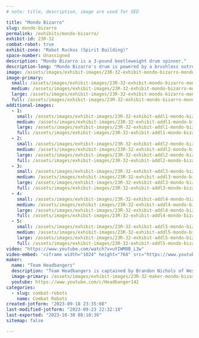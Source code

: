 ```yaml
---
# note: title, description, image are used for SEO

title: "Mondo Bizarro"
slug: mondo-bizarro
permalink: /exhibits/mondo-bizarro/
exhibit-id: 23R-32
combat-robot: true
exhibit-zone: "Robot Ruckus (Spirit Building)"
space-number: Unassigned
description: "Mondo Bizarro is a 3-pound beetleweight drum spinner."
description-long: "Mondo Bizarro's drum is powered by a brushless outrunner motor that is built into the drum. The drum is reversible so if the robot is flipped upside down, the drum can spin in the opposite direction and still run effectively. Mondo Bizarro has achieved wide success over the years, including winning the 2013 Motorama and March 2019 Norwalk Havoc events and winning the bronze medal at the 2023 Robogames. "
image: /assets/images/exhibit-images/23R-32-exhibit-mondo-bizarro-mondo-x-large.jpg
image-primary: 
  small: /assets/images/exhibit-images/23R-32-exhibit-mondo-bizarro-mondo-x-small.jpg
  medium: /assets/images/exhibit-images/23R-32-exhibit-mondo-bizarro-mondo-x-medium.jpg
  large: /assets/images/exhibit-images/23R-32-exhibit-mondo-bizarro-mondo-x-large.jpg
  full: /assets/images/exhibit-images/23R-32-exhibit-mondo-bizarro-mondo-x-full.jpg
additional-images: 
  - 1:
    small: /assets/images/exhibit-images/23R-32-exhibit-addl1-mondo-bizarro-mondo-2013-small.png
    medium: /assets/images/exhibit-images/23R-32-exhibit-addl1-mondo-bizarro-mondo-2013-medium.png
    large: /assets/images/exhibit-images/23R-32-exhibit-addl1-mondo-bizarro-mondo-2013-large.png
    full: /assets/images/exhibit-images/23R-32-exhibit-addl1-mondo-bizarro-mondo-2013-full.png
  - 2:
    small: /assets/images/exhibit-images/23R-32-exhibit-addl2-mondo-bizarro-mondo-d2-small.jpg
    medium: /assets/images/exhibit-images/23R-32-exhibit-addl2-mondo-bizarro-mondo-d2-medium.jpg
    large: /assets/images/exhibit-images/23R-32-exhibit-addl2-mondo-bizarro-mondo-d2-large.jpg
    full: /assets/images/exhibit-images/23R-32-exhibit-addl2-mondo-bizarro-mondo-d2-full.jpg
  - 3:
    small: /assets/images/exhibit-images/23R-32-exhibit-addl3-mondo-bizarro-mondo-dumpster-small.jpg
    medium: /assets/images/exhibit-images/23R-32-exhibit-addl3-mondo-bizarro-mondo-dumpster-medium.jpg
    large: /assets/images/exhibit-images/23R-32-exhibit-addl3-mondo-bizarro-mondo-dumpster-large.jpg
    full: /assets/images/exhibit-images/23R-32-exhibit-addl3-mondo-bizarro-mondo-dumpster-full.jpg
  - 4:
    small: /assets/images/exhibit-images/23R-32-exhibit-addl4-mondo-bizarro-mondo-small.jpg
    medium: /assets/images/exhibit-images/23R-32-exhibit-addl4-mondo-bizarro-mondo-medium.jpg
    large: /assets/images/exhibit-images/23R-32-exhibit-addl4-mondo-bizarro-mondo-large.jpg
    full: /assets/images/exhibit-images/23R-32-exhibit-addl4-mondo-bizarro-mondo-full.jpg
  - 5:
    small: /assets/images/exhibit-images/23R-32-exhibit-addl5-mondo-bizarro-44-team-headbangers-1690-small.jpg
    medium: /assets/images/exhibit-images/23R-32-exhibit-addl5-mondo-bizarro-44-team-headbangers-1690-medium.jpg
    large: /assets/images/exhibit-images/23R-32-exhibit-addl5-mondo-bizarro-44-team-headbangers-1690-large.jpg
    full: /assets/images/exhibit-images/23R-32-exhibit-addl5-mondo-bizarro-44-team-headbangers-1690-full.jpg
video: "https://www.youtube.com/watch?v=uYIWM8B_L3w"
video-embed: '<iframe width="1024" height="768" src="https://www.youtube.com/embed/uYIWM8B_L3w?feature=oembed" frameborder="0" allow="accelerometer; autoplay; clipboard-write; encrypted-media; gyroscope; picture-in-picture; web-share" allowfullscreen title="Mondo Bizarro - Motorama 2013 Fights"></iframe>'
maker: 
  name: "Team Headbangers"
  description: "Team Headbangers is captained by Brandon Nichols of West Milford New Jersey. The team consists of one-pound antweight drum spinner Revy and three-pound beetleweight drum spinner Mondo Bizarro. When Brandon is not fighting robots, he enjoys filmmaking and editing movie reviews on YouTube.    "
  image-primary: /assets/images/exhibit-images/23R-32-maker-mondo-bizarro-team-headbangers-medium.jpg
  youtube: https://www.youtube.com/c/Headbanger142
categories: 
  - slug: combat-robots
    name: Combat Robots
created-jotform: "2023-09-18 23:35:08"
last-modified-jotform: "2023-09-23 22:32:18"
last-exported: "2023-10-30 08:10:36"
sitemap: false

---
```

